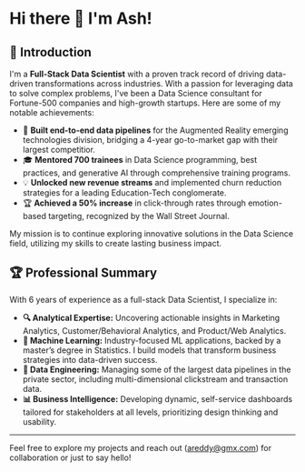 # Hi there 👋 I'm Ash!

## 🌟 Introduction
I'm a **Full-Stack Data Scientist** with a proven track record of driving data-driven transformations across industries. With a passion for leveraging data to solve complex problems, I've been a Data Science consultant for Fortune-500 companies and high-growth startups. Here are some of my notable achievements:

- 🚀 **Built end-to-end data pipelines** for the Augmented Reality emerging technologies division, bridging a 4-year go-to-market gap with their largest competitior.
- 🎓 **Mentored 700 trainees** in Data Science programming, best practices, and generative AI through comprehensive training programs.
- 💡 **Unlocked new revenue streams** and implemented churn reduction strategies for a leading Education-Tech conglomerate.
- 🏆 **Achieved a 50% increase** in click-through rates through emotion-based targeting, recognized by the Wall Street Journal.

My mission is to continue exploring innovative solutions in the Data Science field, utilizing my skills to create lasting business impact.

## 🏆 Professional Summary
With 6 years of experience as a full-stack Data Scientist, I specialize in:
- **🔍 Analytical Expertise:** Uncovering actionable insights in Marketing Analytics, Customer/Behavioral Analytics, and Product/Web Analytics.
- **🤖 Machine Learning:** Industry-focused ML applications, backed by a master’s degree in Statistics. I build models that transform business strategies into data-driven success.
- **💾 Data Engineering:** Managing some of the largest data pipelines in the private sector, including multi-dimensional clickstream and transaction data.
- **📊 Business Intelligence:** Developing dynamic, self-service dashboards tailored for stakeholders at all levels, prioritizing design thinking and usability.
---

Feel free to explore my projects and reach out (areddy@gmx.com) for collaboration or just to say hello!

